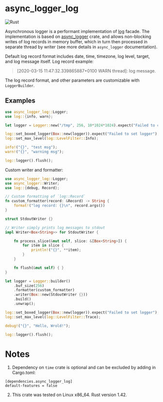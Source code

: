 # async_logger_log

![Rust](https://github.com/stencillogic/async_logger_log/workflows/Rust/badge.svg)

Asynchronous logger is a performant implementation of [log](https://docs.rs/log) facade. The implementation is
based on [async_logger](https://docs.rs/async_logger) crate, and allows non-blocking writes of 
log records in memory buffer, which in turn then processed in separate thread by writer (see
more details in `async_logger` documentation).

Default log record format includes date, time, timezone, log level, target, and log message
itself. Log record example:

> [2020-03-15 11:47:32.339865887+0100 WARN thread]: log message.

The log record format, and other parameters are customizable with `LoggerBuilder`.

## Examples

``` rust
use async_logger_log::Logger;
use log::{info, warn};

let logger = Logger::new("/tmp", 256, 10*1024*1024).expect("Failed to create Logger instance");

log::set_boxed_logger(Box::new(logger)).expect("Failed to set logger");
log::set_max_level(log::LevelFilter::Info);

info!("{}", "test msg");
warn!("{}", "warning msg");

log::logger().flush();
```

Custom writer and formatter:

``` rust
use async_logger_log::Logger;
use async_logger::Writer;
use log::{debug, Record};

// Custom formatting of `log::Record`
fn custom_formatter(record: &Record) -> String {
    format!("log record: {}\n", record.args())
}

struct StdoutWriter {}

// Writer simply prints log messages to stdout
impl Writer<Box<String>> for StdoutWriter {

    fn process_slice(&mut self, slice: &[Box<String>]) {
        for item in slice {
            println!("{}", **item);
        }
    }

    fn flush(&mut self) { }
}

let logger = Logger::builder()
    .buf_size(256)
    .formatter(custom_formatter)
    .writer(Box::new(StdoutWriter {}))
    .build()
    .unwrap();

log::set_boxed_logger(Box::new(logger)).expect("Failed to set logger");
log::set_max_level(log::LevelFilter::Trace);

debug!("{}", "Hello, Wrold!");

log::logger().flush();
```

# Notes

1. Dependency on `time` crate is optional and can be excluded by adding in Cargo.toml:

```
[dependencies.async_logger_log]
default-features = false
```

2. This crate was tested on Linux x86_64. Rust version 1.42.
